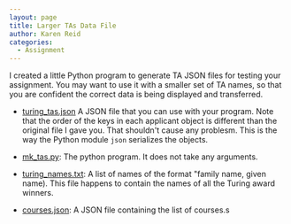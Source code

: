 ```yaml
---
layout: page
title: Larger TAs Data File
author: Karen Reid
categories:
  - Assignment
---
```


I created a little Python program to generate TA JSON files for testing your assignment.  You may want to use it with a smaller set of TA names, so that you are confident the correct data is being displayed and transferred.

 - [turing\_tas.json](/assignments/a2/turing_tas.json) A JSON file that you can use with your program.  Note that the order of the keys in each applicant object is different than the original file I gave you.  That shouldn't cause any problesm.  This is the way the Python module `json` serializes the objects.
 
 - [mk_tas.py](/assignments/a2/mk_tas.py): The python program.  It does not take any arguments.
 
 - [turing_names.txt](/assignments/a2/turing_names.txt): A list of names of the format "family name, given name).  This file happens to contain the names of all the Turing award winners.
 
 - [courses.json](/assignments/a2/courses.json): A JSON file containing the list of courses.s
